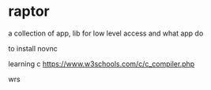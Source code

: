 # raptor
a collection of app, lib for low level access and what app do 


to install novnc



learning c 
https://www.w3schools.com/c/c_compiler.php

wrs

